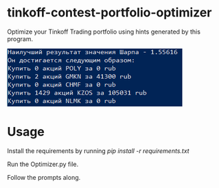 # tinkoff-contest-portfolio-optimizer
 Optimize your Tinkoff Trading portfolio using hints generated by this program.
 
![Sample Output](/Images/Output.PNG "Sample output of the program")
 
# Usage
 Install the requirements by running *pip install -r requirements.txt*
 
 Run the Optimizer.py file. 
 
 Follow the prompts along.
